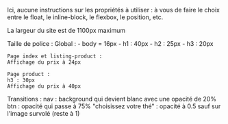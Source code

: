 Ici, aucune instructions sur les propriétés à utiliser : à vous de faire le choix entre le float, le inline-block, le flexbox, le position, etc.

La largeur du site est de 1100px maximum

Taille de police :
    Global :
    - body = 16px
    - h1 : 40px
    - h2 : 25px
    - h3 : 20px

    Page index et listing-product :
    Affichage du prix à 24px

    Page product :
    h3 : 30px
    Affichage du prix à 40px
 
Transitions :
nav : background qui devient blanc avec une opacité de 20%
btn : opacité qui passe à 75%
"choisissez votre thé" : opacité à 0.5 sauf sur l'image survolé (reste à 1)
